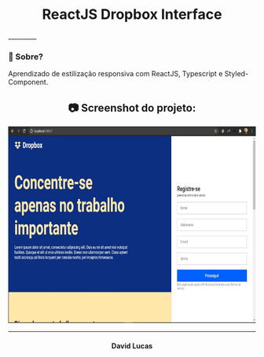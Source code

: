 <h1 align="center"> ReactJS Dropbox Interface </h1>
_________

### 🤔 Sobre?
Aprendizado de estilização responsiva com ReactJS, Typescript e Styled-Component.


<h2 align="center"> 📷 Screenshot do projeto: </h2>
<p align="center">
<img width="600" height="400" src="/src/dropbox.jpg">
</p>

_________
<h4 align="center"> <strong>David Lucas</strong></h4>